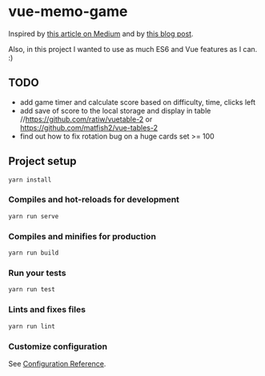 # vue-memo-game

Inspired by [this article on Medium](https://medium.freecodecamp.org/vanilla-javascript-tutorial-build-a-memory-game-in-30-minutes-e542c4447eae)
and by [this blog post](https://www.taniarascia.com/how-to-create-a-memory-game-super-mario-with-plain-javascript/).

Also, in this project I wanted to use as much ES6 and Vue features as I can. :)

## TODO

- add game timer and calculate score based on difficulty, time, clicks left
- add save of score to the local storage and display in table
//https://github.com/ratiw/vuetable-2 or https://github.com/matfish2/vue-tables-2
- find out how to fix rotation bug on a huge cards set >= 100

## Project setup
```
yarn install
```

### Compiles and hot-reloads for development
```
yarn run serve
```

### Compiles and minifies for production
```
yarn run build
```

### Run your tests
```
yarn run test
```

### Lints and fixes files
```
yarn run lint
```

### Customize configuration
See [Configuration Reference](https://cli.vuejs.org/config/).
